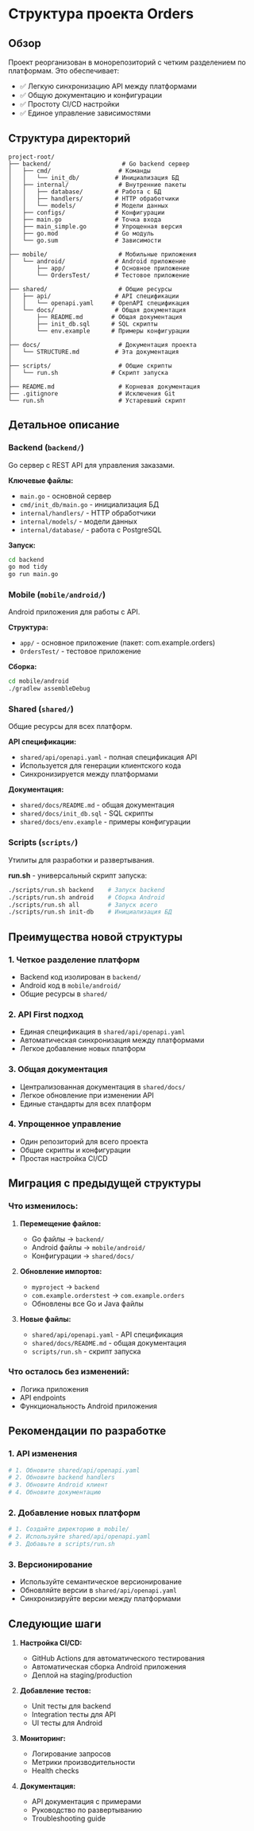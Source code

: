 # Структура проекта Orders

## Обзор

Проект реорганизован в монорепозиторий с четким разделением по платформам. Это обеспечивает:

- ✅ Легкую синхронизацию API между платформами
- ✅ Общую документацию и конфигурации
- ✅ Простоту CI/CD настройки
- ✅ Единое управление зависимостями

## Структура директорий

```
project-root/
├── backend/                    # Go backend сервер
│   ├── cmd/                   # Команды
│   │   └── init_db/          # Инициализация БД
│   ├── internal/              # Внутренние пакеты
│   │   ├── database/         # Работа с БД
│   │   ├── handlers/         # HTTP обработчики
│   │   └── models/           # Модели данных
│   ├── configs/              # Конфигурации
│   ├── main.go               # Точка входа
│   ├── main_simple.go        # Упрощенная версия
│   ├── go.mod                # Go модуль
│   └── go.sum                # Зависимости
│
├── mobile/                    # Мобильные приложения
│   └── android/              # Android приложение
│       ├── app/              # Основное приложение
│       └── OrdersTest/       # Тестовое приложение
│
├── shared/                    # Общие ресурсы
│   ├── api/                  # API спецификации
│   │   └── openapi.yaml     # OpenAPI спецификация
│   └── docs/                 # Общая документация
│       ├── README.md        # Общая документация
│       ├── init_db.sql      # SQL скрипты
│       └── env.example      # Примеры конфигурации
│
├── docs/                      # Документация проекта
│   └── STRUCTURE.md          # Эта документация
│
├── scripts/                   # Общие скрипты
│   └── run.sh               # Скрипт запуска
│
├── README.md                  # Корневая документация
├── .gitignore                 # Исключения Git
└── run.sh                     # Устаревший скрипт
```

## Детальное описание

### Backend (`backend/`)

Go сервер с REST API для управления заказами.

**Ключевые файлы:**
- `main.go` - основной сервер
- `cmd/init_db/main.go` - инициализация БД
- `internal/handlers/` - HTTP обработчики
- `internal/models/` - модели данных
- `internal/database/` - работа с PostgreSQL

**Запуск:**
```bash
cd backend
go mod tidy
go run main.go
```

### Mobile (`mobile/android/`)

Android приложения для работы с API.

**Структура:**
- `app/` - основное приложение (пакет: com.example.orders)
- `OrdersTest/` - тестовое приложение

**Сборка:**
```bash
cd mobile/android
./gradlew assembleDebug
```

### Shared (`shared/`)

Общие ресурсы для всех платформ.

**API спецификации:**
- `shared/api/openapi.yaml` - полная спецификация API
- Используется для генерации клиентского кода
- Синхронизируется между платформами

**Документация:**
- `shared/docs/README.md` - общая документация
- `shared/docs/init_db.sql` - SQL скрипты
- `shared/docs/env.example` - примеры конфигурации

### Scripts (`scripts/`)

Утилиты для разработки и развертывания.

**run.sh** - универсальный скрипт запуска:
```bash
./scripts/run.sh backend    # Запуск backend
./scripts/run.sh android    # Сборка Android
./scripts/run.sh all        # Запуск всего
./scripts/run.sh init-db    # Инициализация БД
```

## Преимущества новой структуры

### 1. Четкое разделение платформ
- Backend код изолирован в `backend/`
- Android код в `mobile/android/`
- Общие ресурсы в `shared/`

### 2. API First подход
- Единая спецификация в `shared/api/openapi.yaml`
- Автоматическая синхронизация между платформами
- Легкое добавление новых платформ

### 3. Общая документация
- Централизованная документация в `shared/docs/`
- Легкое обновление при изменении API
- Единые стандарты для всех платформ

### 4. Упрощенное управление
- Один репозиторий для всего проекта
- Общие скрипты и конфигурации
- Простая настройка CI/CD

## Миграция с предыдущей структуры

### Что изменилось:

1. **Перемещение файлов:**
   - Go файлы → `backend/`
   - Android файлы → `mobile/android/`
   - Конфигурации → `shared/docs/`

2. **Обновление импортов:**
   - `myproject` → `backend`
   - `com.example.orderstest` → `com.example.orders`
   - Обновлены все Go и Java файлы

3. **Новые файлы:**
   - `shared/api/openapi.yaml` - API спецификация
   - `shared/docs/README.md` - общая документация
   - `scripts/run.sh` - скрипт запуска

### Что осталось без изменений:

- Логика приложения
- API endpoints
- Функциональность Android приложения

## Рекомендации по разработке

### 1. API изменения
```bash
# 1. Обновите shared/api/openapi.yaml
# 2. Обновите backend handlers
# 3. Обновите Android клиент
# 4. Обновите документацию
```

### 2. Добавление новых платформ
```bash
# 1. Создайте директорию в mobile/
# 2. Используйте shared/api/openapi.yaml
# 3. Добавьте в scripts/run.sh
```

### 3. Версионирование
- Используйте семантическое версионирование
- Обновляйте версии в `shared/api/openapi.yaml`
- Синхронизируйте версии между платформами

## Следующие шаги

1. **Настройка CI/CD:**
   - GitHub Actions для автоматического тестирования
   - Автоматическая сборка Android приложения
   - Деплой на staging/production

2. **Добавление тестов:**
   - Unit тесты для backend
   - Integration тесты для API
   - UI тесты для Android

3. **Мониторинг:**
   - Логирование запросов
   - Метрики производительности
   - Health checks

4. **Документация:**
   - API документация с примерами
   - Руководство по развертыванию
   - Troubleshooting guide 